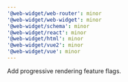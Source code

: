 ```yaml
---
'@web-widget/web-router': minor
'@web-widget/web-widget': minor
'@web-widget/schema': minor
'@web-widget/react': minor
'@web-widget/html': minor
'@web-widget/vue2': minor
'@web-widget/vue': minor
---
```


Add progressive rendering feature flags.
